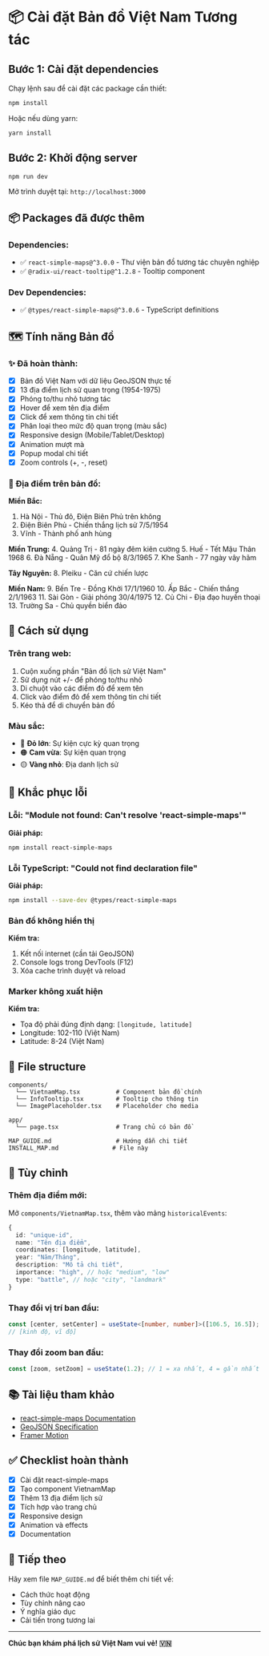 # 📦 Cài đặt Bản đồ Việt Nam Tương tác

## Bước 1: Cài đặt dependencies

Chạy lệnh sau để cài đặt các package cần thiết:

```bash
npm install
```

Hoặc nếu dùng yarn:

```bash
yarn install
```

## Bước 2: Khởi động server

```bash
npm run dev
```

Mở trình duyệt tại: `http://localhost:3000`

## 📦 Packages đã được thêm

### Dependencies:
- ✅ `react-simple-maps@^3.0.0` - Thư viện bản đồ tương tác chuyên nghiệp
- ✅ `@radix-ui/react-tooltip@^1.2.8` - Tooltip component

### Dev Dependencies:
- ✅ `@types/react-simple-maps@^3.0.6` - TypeScript definitions

## 🗺️ Tính năng Bản đồ

### ✨ Đã hoàn thành:
- [x] Bản đồ Việt Nam với dữ liệu GeoJSON thực tế
- [x] 13 địa điểm lịch sử quan trọng (1954-1975)
- [x] Phóng to/thu nhỏ tương tác
- [x] Hover để xem tên địa điểm
- [x] Click để xem thông tin chi tiết
- [x] Phân loại theo mức độ quan trọng (màu sắc)
- [x] Responsive design (Mobile/Tablet/Desktop)
- [x] Animation mượt mà
- [x] Popup modal chi tiết
- [x] Zoom controls (+, -, reset)

### 📍 Địa điểm trên bản đồ:

**Miền Bắc:**
1. Hà Nội - Thủ đô, Điện Biên Phủ trên không
2. Điện Biên Phủ - Chiến thắng lịch sử 7/5/1954
3. Vĩnh - Thành phố anh hùng

**Miền Trung:**
4. Quảng Trị - 81 ngày đêm kiên cường
5. Huế - Tết Mậu Thân 1968
6. Đà Nẵng - Quân Mỹ đổ bộ 8/3/1965
7. Khe Sanh - 77 ngày vây hãm

**Tây Nguyên:**
8. Pleiku - Căn cứ chiến lược

**Miền Nam:**
9. Bến Tre - Đồng Khởi 17/1/1960
10. Ấp Bắc - Chiến thắng 2/1/1963
11. Sài Gòn - Giải phóng 30/4/1975
12. Củ Chi - Địa đạo huyền thoại
13. Trường Sa - Chủ quyền biển đảo

## 🎯 Cách sử dụng

### Trên trang web:
1. Cuộn xuống phần "Bản đồ lịch sử Việt Nam"
2. Sử dụng nút +/- để phóng to/thu nhỏ
3. Di chuột vào các điểm đỏ để xem tên
4. Click vào điểm đỏ để xem thông tin chi tiết
5. Kéo thả để di chuyển bản đồ

### Màu sắc:
- 🔴 **Đỏ lớn**: Sự kiện cực kỳ quan trọng
- 🟠 **Cam vừa**: Sự kiện quan trọng
- 🟡 **Vàng nhỏ**: Địa danh lịch sử

## 🐛 Khắc phục lỗi

### Lỗi: "Module not found: Can't resolve 'react-simple-maps'"

**Giải pháp:**
```bash
npm install react-simple-maps
```

### Lỗi TypeScript: "Could not find declaration file"

**Giải pháp:**
```bash
npm install --save-dev @types/react-simple-maps
```

### Bản đồ không hiển thị

**Kiểm tra:**
1. Kết nối internet (cần tải GeoJSON)
2. Console logs trong DevTools (F12)
3. Xóa cache trình duyệt và reload

### Marker không xuất hiện

**Kiểm tra:**
- Tọa độ phải đúng định dạng: `[longitude, latitude]`
- Longitude: 102-110 (Việt Nam)
- Latitude: 8-24 (Việt Nam)

## 📁 File structure

```
components/
  └── VietnamMap.tsx          # Component bản đồ chính
  └── InfoTooltip.tsx         # Tooltip cho thông tin
  └── ImagePlaceholder.tsx    # Placeholder cho media

app/
  └── page.tsx                # Trang chủ có bản đồ

MAP_GUIDE.md                  # Hướng dẫn chi tiết
INSTALL_MAP.md               # File này
```

## 🎨 Tùy chỉnh

### Thêm địa điểm mới:

Mở `components/VietnamMap.tsx`, thêm vào mảng `historicalEvents`:

```typescript
{
  id: "unique-id",
  name: "Tên địa điểm",
  coordinates: [longitude, latitude],
  year: "Năm/Tháng",
  description: "Mô tả chi tiết",
  importance: "high", // hoặc "medium", "low"
  type: "battle", // hoặc "city", "landmark"
}
```

### Thay đổi vị trí ban đầu:

```typescript
const [center, setCenter] = useState<[number, number]>([106.5, 16.5]);
// [kinh độ, vĩ độ]
```

### Thay đổi zoom ban đầu:

```typescript
const [zoom, setZoom] = useState(1.2); // 1 = xa nhất, 4 = gần nhất
```

## 📚 Tài liệu tham khảo

- [react-simple-maps Documentation](https://www.react-simple-maps.io/)
- [GeoJSON Specification](https://geojson.org/)
- [Framer Motion](https://www.framer.com/motion/)

## ✅ Checklist hoàn thành

- [x] Cài đặt react-simple-maps
- [x] Tạo component VietnamMap
- [x] Thêm 13 địa điểm lịch sử
- [x] Tích hợp vào trang chủ
- [x] Responsive design
- [x] Animation và effects
- [x] Documentation

## 🚀 Tiếp theo

Hãy xem file `MAP_GUIDE.md` để biết thêm chi tiết về:
- Cách thức hoạt động
- Tùy chỉnh nâng cao
- Ý nghĩa giáo dục
- Cải tiến trong tương lai

---

**Chúc bạn khám phá lịch sử Việt Nam vui vẻ! 🇻🇳**

